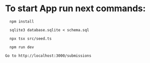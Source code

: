 # To start App run next commands:

```shell
  npm install
```

```shell
  sqlite3 database.sqlite < schema.sql
```

```shell
  npx tsx src/seed.ts
```

```shell
  npm run dev
```

```markdown
Go to http://localhost:3000/submissions
```
